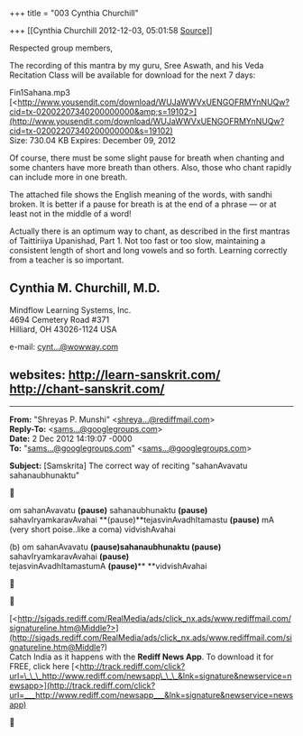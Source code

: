 +++
title = "003 Cynthia Churchill"

+++
[[Cynthia Churchill	2012-12-03, 05:01:58 [Source](https://groups.google.com/g/samskrita/c/BB9aAEwTTGs)]]



Respected group members,  
  
The recording of this mantra by my guru, Sree Aswath, and his Veda Recitation Class will be available for download for the next 7 days:  
  
Fin1Sahana.mp3 [\<http://www.yousendit.com/download/WUJaWWVxUENGOFRMYnNUQw?cid=tx-02002207340200000000&amp;s=19102>](http://www.yousendit.com/download/WUJaWWVxUENGOFRMYnNUQw?cid=tx-02002207340200000000&s=19102)  
Size: 730.04 KB Expires: December 09, 2012  
  
  
Of course, there must be some slight pause for breath when chanting and some chanters have more breath than others. Also, those who chant rapidly can include more in one breath.   
  
The attached file shows the English meaning of the words, with sandhi broken. It is better if a pause for breath is at the end of a phrase — or at least not in the middle of a word!   
  
Actually there is an optimum way to chant, as described in the first mantras of Taittiriiya Upanishad, Part 1. Not too fast or too slow, maintaining a consistent length of short and long vowels and so forth.
Learning correctly from a teacher is so important.   
  
  
Cynthia M. Churchill, M.D.  
-----------------------------  
Mindflow Learning Systems, Inc.   
4694 Cemetery Road #371  
Hilliard, OH 43026-1124 USA  
  
e-mail: [cynt...@wowway.com]()  
  
websites: <http://learn-sanskrit.com/>  
<http://chant-sanskrit.com/>  
-----------------------------  
  
  
  

------------------------------------------------------------------------

**From:** "Shreyas P. Munshi" \<[shreya...@rediffmail.com]()\>  
**Reply-To:** \<[sams...@googlegroups.com]()\>  
**Date:** 2 Dec 2012 14:19:07 -0000  
**To:** "[sams...@googlegroups.com]()" \<[sams...@googlegroups.com]()\>

  
**Subject:** \[Samskrita\] The correct way of reciting "sahanAvavatu sahanaubhunaktu"  
  



om sahanAvavatu **(pause)** sahanaubhunaktu **(pause)** sahavIryamkaravAvahai **(pause)**tejasvinAvadhItamastu **(pause)** mA (very short poise..like a coma) vidvishAvahai  
  
(b) om sahanAvavatu **(pause)**sahanaubhunaktu **(pause****)** sahavIryamkaravAvahai **(pause)**  
tejasvinAvadhItamastumA **(pause)**** **vidvishAvahai  





[\<http://sigads.rediff.com/RealMedia/ads/click_nx.ads/www.rediffmail.com/signatureline.htm@Middle?>](http://sigads.rediff.com/RealMedia/ads/click_nx.ads/www.rediffmail.com/signatureline.htm@Middle?)  
Catch India as it happens with the **Rediff News App**. To download it for FREE, click here [\<http://track.rediff.com/click?url=\_\_\_http://www.rediff.com/newsapp\_\_\_&lnk=signature&newservice=newsapp>](http://track.rediff.com/click?url=___http://www.rediff.com/newsapp___&lnk=signature&newservice=newsapp)  



